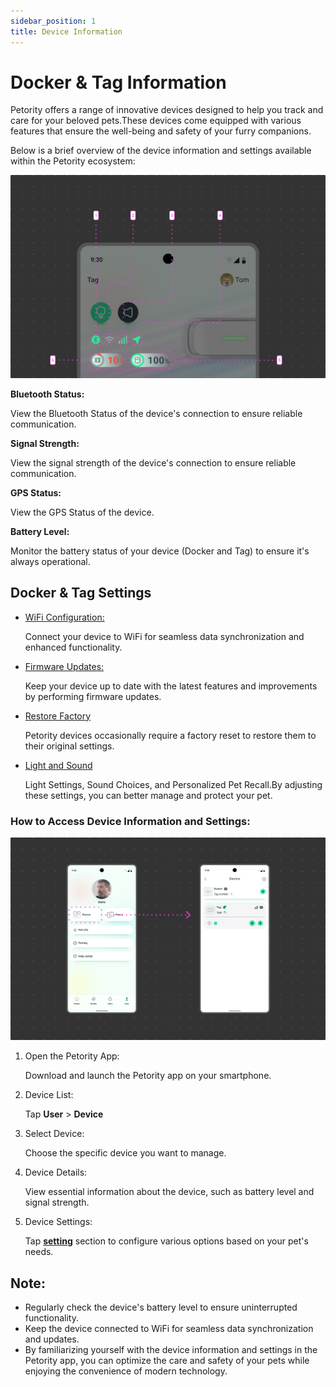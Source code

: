 ```yaml
---
sidebar_position: 1
title: Device Information
---
```


# Docker & Tag Information 
Petority offers a range of innovative devices designed to help you track and care for your beloved pets.These devices come equipped with various features that ensure the well-being and safety of your furry companions. 

Below is a brief overview of the device information and settings available within the Petority ecosystem:

![Device Information:](/img/device/Device-info.jpg)

**Bluetooth Status:**

View the Bluetooth Status of the device's connection to ensure reliable communication.

**Signal Strength:**

View the signal strength of the device's connection to ensure reliable communication.

**GPS Status:**

View the GPS Status of the device.

**Battery Level:**

Monitor the battery status of your device (Docker and Tag) to ensure it's always operational.

## Docker & Tag Settings
+ [WiFi Configuration:](/docs/petority/devices/configuring-wifi)

    Connect your device to WiFi for seamless data synchronization and enhanced functionality.
+ [Firmware Updates:](/docs/petority/devices/upgrade-firmware)

    Keep your device up to date with the latest features and improvements by performing firmware updates.
+ [Restore Factory](/docs/petority/devices/restore-factory)
    
    Petority devices occasionally require a factory reset to restore them to their original settings.
+ [Light and Sound](/docs/petority/devices/light-sound)
    
	Light Settings, Sound Choices, and Personalized Pet Recall.By adjusting these settings, you can better manage and protect your pet.

### How to Access Device Information and Settings:
![Device Information:](/img/device/Device.jpg)

1. Open the Petority App: 

    Download and launch the Petority app on your smartphone.
2. Device List: 

    Tap **User** > **Device**
3. Select Device: 

    Choose the specific device you want to manage.
4.  Device Details:

    View essential information about the device, such as battery level and signal strength.
5.  Device Settings:

    Tap **[setting](/docs/petority/devices/light-sound)** section to configure various options based on your pet's needs.
    
## Note:
+ Regularly check the device's battery level to ensure uninterrupted functionality.
+ Keep the device connected to WiFi for seamless data synchronization and updates.
+ By familiarizing yourself with the device information and settings in the Petority app, you can optimize the care and safety of your pets while enjoying the convenience of modern technology.


 
